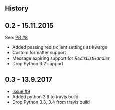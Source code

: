 History
-------

0.2 - 15.11.2015
----------------
See: [PR #8](https://github.com/lobziik/rlog/pull/8)

* Added passing redis client settings as kwargs
* Custom formatter support
* Message expiring support for _RedisListHandler_
* Drop Python 3.2 support


0.3 - 13.9.2017
----------------

* [Issue #9](https://github.com/lobziik/rlog/issues/9)
* Added python 3.6 to travis build
* Drop Python 3.3, 3.4 from travis build
